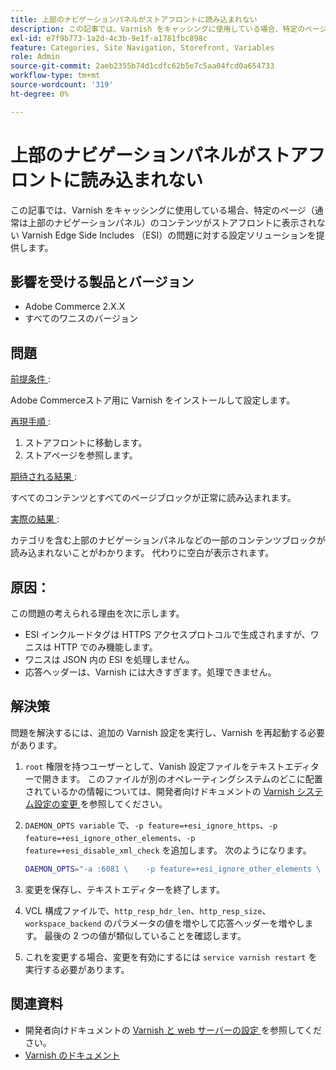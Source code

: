 ```yaml
---
title: 上部のナビゲーションパネルがストアフロントに読み込まれない
description: この記事では、Varnish をキャッシングに使用している場合、特定のページ（通常は上部のナビゲーションパネル）のコンテンツがストアフロントに表示されない Varnish Edge Side Includes （ESI）の問題に対する設定ソリューションを提供します。
exl-id: e7f9b773-1a2d-4c3b-9e1f-a1781fbc898c
feature: Categories, Site Navigation, Storefront, Variables
role: Admin
source-git-commit: 2aeb2355b74d1cdfc62b5e7c5aa04fcd0a654733
workflow-type: tm+mt
source-wordcount: '319'
ht-degree: 0%

---
```


# 上部のナビゲーションパネルがストアフロントに読み込まれない

この記事では、Varnish をキャッシングに使用している場合、特定のページ（通常は上部のナビゲーションパネル）のコンテンツがストアフロントに表示されない Varnish Edge Side Includes （ESI）の問題に対する設定ソリューションを提供します。

## 影響を受ける製品とバージョン

* Adobe Commerce 2.X.X
* すべてのワニスのバージョン

## 問題

<u> 前提条件 </u>:

Adobe Commerceストア用に Varnish をインストールして設定します。

<u> 再現手順 </u>:

1. ストアフロントに移動します。
1. ストアページを参照します。

<u> 期待される結果 </u>:

すべてのコンテンツとすべてのページブロックが正常に読み込まれます。

<u> 実際の結果 </u>:

カテゴリを含む上部のナビゲーションパネルなどの一部のコンテンツブロックが読み込まれないことがわかります。 代わりに空白が表示されます。

## 原因：

この問題の考えられる理由を次に示します。

* ESI インクルードタグは HTTPS アクセスプロトコルで生成されますが、ワニスは HTTP でのみ機能します。
* ワニスは JSON 内の ESI を処理しません。
* 応答ヘッダーは、Varnish には大きすぎます。処理できません。

## 解決策

問題を解決するには、追加の Varnish 設定を実行し、Varnish を再起動する必要があります。

1. `root` 権限を持つユーザーとして、Vanish 設定ファイルをテキストエディターで開きます。 このファイルが別のオペレーティングシステムのどこに配置されているかの情報については、開発者向けドキュメントの [Varnish システム設定の変更 ](https://experienceleague.adobe.com/en/docs/commerce-operations/configuration-guide/cache/config-varnish-server) を参照してください。
1. `DAEMON_OPTS variable` で、`-p feature=+esi_ignore_https`、`-p  feature=+esi_ignore_other_elements`、`-p  feature=+esi_disable_xml_check` を追加します。 次のようになります。

   ```bash
   DAEMON_OPTS="-a :6081 \    -p feature=+esi_ignore_other_elements \    -p feature=+esi_disable_xml_check \    -p feature=+esi_ignore_https \    -T localhost:6082 \    -f /etc/varnish/default.vcl \    -S /etc/varnish/secret \    -s malloc,256m"
   ```

1. 変更を保存し、テキストエディターを終了します。
1. VCL 構成ファイルで、`http_resp_hdr_len`、`http_resp_size`、`workspace_backend` のパラメータの値を増やして応答ヘッダーを増やします。 最後の 2 つの値が類似していることを確認します。
1. これを変更する場合、変更を有効にするには `service varnish restart` を実行する必要があります。

## 関連資料

* 開発者向けドキュメントの [Varnish と web サーバーの設定 ](https://experienceleague.adobe.com/en/docs/commerce-operations/configuration-guide/cache/config-varnish-server) を参照してください。
* [Varnish のドキュメント ](https://varnish-cache.org/docs/5.1/reference/index.html)
